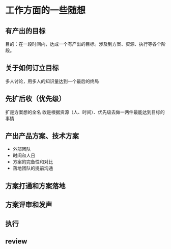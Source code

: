 # 工作方面的一些随想

## 有产出的目标
目的：在一段时间内，达成一个有产出的目标。涉及到方案、资源、执行等各个阶段。

## 关于如何订立目标
多人讨论，用多人的知识量达到一个最后的终局

## 先扩后收（优先级）
扩是方案想的全名
收是根据资源（人、时间）、优先级去做一两件最能达到目标的事情

## 产出产品方案、技术方案
- 外部团队
- 时间和人日
- 方案的完备性和对比
- 落地团队的提前沟通

## 方案打通和方案落地

## 方案评审和发声

## 执行

## review